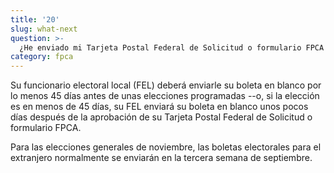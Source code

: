 ```yaml
---
title: '20'
slug: what-next
question: >-
  ¿He enviado mi Tarjeta Postal Federal de Solicitud o formulario FPCA (Federal Post Card Application) y verificado que obtendré una boleta electoral, ¿qué es lo que sucede a continuación?
category: fpca
---
```

Su funcionario electoral local (FEL) deberá enviarle su boleta en blanco por lo menos 45 días antes de unas elecciones programadas --o, si la elección es en menos de 45 días, su FEL enviará su boleta en blanco unos pocos días después de la aprobación de su Tarjeta Postal Federal de Solicitud o formulario FPCA.

Para las elecciones generales de noviembre, las boletas electorales para el extranjero normalmente se enviarán en la tercera semana de septiembre.

